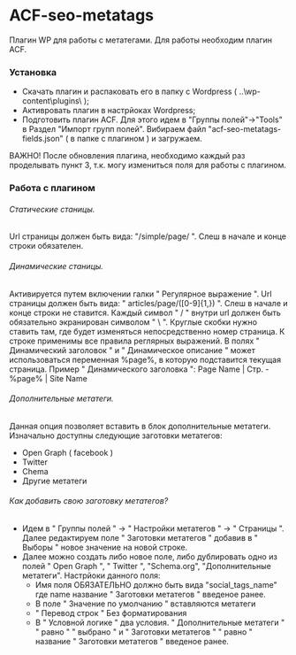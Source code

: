 # ACF-seo-metatags
Плагин WP для работы с метатегами. Для работы необходим плагин ACF.
### Установка
*   Скачать плагин и распаковать его в папку с Wordpress ( ..\wp-content\plugins\ );
*   Активровать плагин в настрйоках Wordpress;
*   Подготовить плагин ACF. Для этого идем в "Группы полей"->"Tools" в Раздел "Импорт групп полей". Вибираем файл "acf-seo-metatags-fields.json" ( в папке с плагином ) и загружаем.

ВАЖНО! После обновления плагина, необходимо каждый раз проделывать пункт 3, т.к. могу измениться поля для работы с плагином.
### Работа с плагином
###### Статические станицы.
Url страницы должен быть вида: "/simple/page/ ". Слеш в начале и конце строки обязателен.

###### Динамические станицы.
Активируется путем включении галки " Регулярное выражение ". Url страницы должен быть вида: " articles\/page\/([0-9]{1,}) ". Слеш в начале и конце строки не ставится. Каждый символ " / " внутри url должен быть обязательно экранирован символом " \ ". Круглые скобки нужно ставить там, где будет изменяться непосредственно номер страница. К строке применимы все правила реглярных выражений. В полях " Динамический заголовок " и " Динамическое описание " может использоваться переменная  %page%, в которую подставится текущая страница. Пример " Динамического заголовка ": Page Name | Стр. - %page% | Site Name

###### Дополнительные метатеги.
Данная опция позволяет вставить в блок <head></head> дополнительные метатеги. Изначально доступны следующие заготовки метатегов:
*   Open Graph ( facebook )
*   Twitter
*   Chema
*   Другие метатеги

###### Как добавить свою заготовку метатегов?
*   Идем в " Группы полей " -> " Настройки метатегов " -> " Страницы ". Далее редактируем поле " Заготовки метатегов " добавив в " Выборы " новое значение на новой строке. 
*   Далее можно создать либо новое поле, либо дублировать одно из полей " Open Graph ", " Twitter ", "Schema.org", "Дополнительные метатеги". Настрйоки данного поля:
    *   Имя поля ОБЯЗАТЕЛЬНО должно быть вида "social_tags_name" где name название " Заготовки метатегов " введеное ранее.
    *   В поле " Значение по умолчанию " вставляются метатеги
    *   " Перевод строк " Без форматирования
    *   В " Условной логике " два условия. " Дополнительные метатеги "  " равно " " выбрано " и " Заготовки метатегов " " равно " название " Заготовки метатегов " введеное ранее.